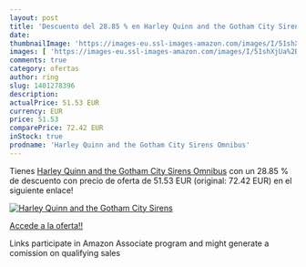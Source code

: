 ```yaml
---
layout: post
title: 'Descuento del 28.85 % en Harley Quinn and the Gotham City Sirens '
date: 
thumbnailImage: 'https://images-eu.ssl-images-amazon.com/images/I/51shXjUa%2BIL._SL200_.jpg'
images: [ 'https://images-eu.ssl-images-amazon.com/images/I/51shXjUa%2BIL._SL200_.jpg' ]
comments: true
category: ofertas
author: ring
slug: 1401278396
description:
actualPrice: 51.53 EUR
currency: EUR
price: 51.53
comparePrice: 72.42 EUR
inStock: true
prodname: 'Harley Quinn and the Gotham City Sirens Omnibus'
---
```


Tienes [Harley Quinn and the Gotham City Sirens Omnibus](https://www.amazon.es/dp/1401278396/?tag=tolees-21) con un 28.85 % de descuento con precio de oferta de 51.53 EUR (original: 72.42 EUR) en el siguiente enlace!

[![Harley Quinn and the Gotham City Sirens ](https://images-eu.ssl-images-amazon.com/images/I/51shXjUa%2BIL._SL200_.jpg)](https://www.amazon.es/dp/1401278396/?tag=tolees-21)

[Accede a la oferta!!](https://www.amazon.es/dp/1401278396/?tag=tolees-21)

Links participate in Amazon Associate program and might generate a comission on qualifying sales


